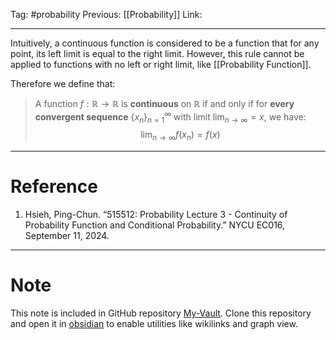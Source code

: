 Tag: #probability 
Previous: [[Probability]]
Link: 

---

Intuitively, a continuous function is considered to be a function that for any point, its left limit is equal to the right limit. However, this rule cannot be applied to functions with no left or right limit, like [[Probability Function]].

Therefore we define that:

> A function $f:\mathbb R \rightarrow \mathbb R$ is **continuous** on $\mathbb R$ if and only if for **every convergent sequence** $\{x_n\}_{n = 1}^\infty$ with limit $\displaystyle \lim_{n \rightarrow \infty} = x$, we have: 
> $$\lim_{n \rightarrow \infty} f(x_n) = f(x)$$

---

# Reference

1. Hsieh, Ping-Chun. “515512: Probability Lecture 3 - Continuity of Probability Function and Conditional Probability.” NYCU EC016, September 11, 2024.

---

# Note

This note is included in GitHub repository [My-Vault](https://github.com/LittleD3092/My-Vault.git). Clone this repository and open it in [obsidian](https://obsidian.md/) to enable utilities like wikilinks and graph view.